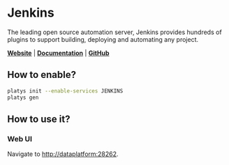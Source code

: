 # Jenkins

The leading open source automation server, Jenkins provides hundreds of plugins to support building, deploying and automating any project. 

**[Website](https://www.jenkins.io/)** | **[Documentation](https://docs.unitycatalog.io/)** | **[GitHub](https://github.com/jenkinsci/jenkins)**

## How to enable?

```bash
platys init --enable-services JENKINS
platys gen
```

## How to use it?

### Web UI

Navigate to <http://dataplatform:28262>.

